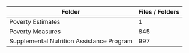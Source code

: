 | Folder                                    |   Files / Folders |
|-------------------------------------------|-------------------|
| Poverty Estimates                         |                 1 |
| Poverty Measures                          |               845 |
| Supplemental Nutrition Assistance Program |               997 |